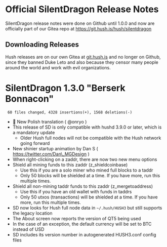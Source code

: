 # Official SilentDragon Release Notes

SilentDragon release notes were done on Github until 1.0.0
and now are officially part of our Gitea repo at https://git.hush.is/hush/silentdragon

## Downloading Releases

Hush releases are on our own Gitea at <a href="https://git.hush.is/">git.hush.is</a>
and no longer on Github, since they banned Duke Leto and
also because they censor many people around the world and work with
evil organizations.

# SilentDragon 1.3.0 "Berserk Bonnacon"

```
 60 files changed, 4328 insertions(+), 1568 deletions(-)
```

  * :tada: New Polish translation ( @onryo )
  * This release of SD is only compatible with hushd 3.9.0 or later, which is a mandatory update
    * Older Hush full nodes will not be compatible with the Hush network going forward
  * New shinier startup animation by Dan S ( https://twitter.com/Dan\_MGDesign )
  * When right-clicking on a zaddr, there are now two new menu options
  * Shield all mining funds to this zaddr (z_shieldcoinbase)
    * Use this if you are a solo miner who mined full blocks to a taddr
    * Only 50 blocks will be shielded at a time. If you have more, run this multiple times.
  * Shield all non-mining taddr funds to this zaddr (z_mergetoaddress)
    * Use this if you have an old wallet with funds in taddrs
    * Only 50 utxos (transactions) will be shielded at a time. If you  have more, run this multiple times.
  * SD now looks for Hush full node data in `~/.hush/HUSH3` but still supports the legacy location
  * The About screen now reports the version of QT5 being used
  * In the case of an exception, the default currency will be set to BTC instead of USD
  * SD includes its version number in autogenerated HUSH3.conf config files
